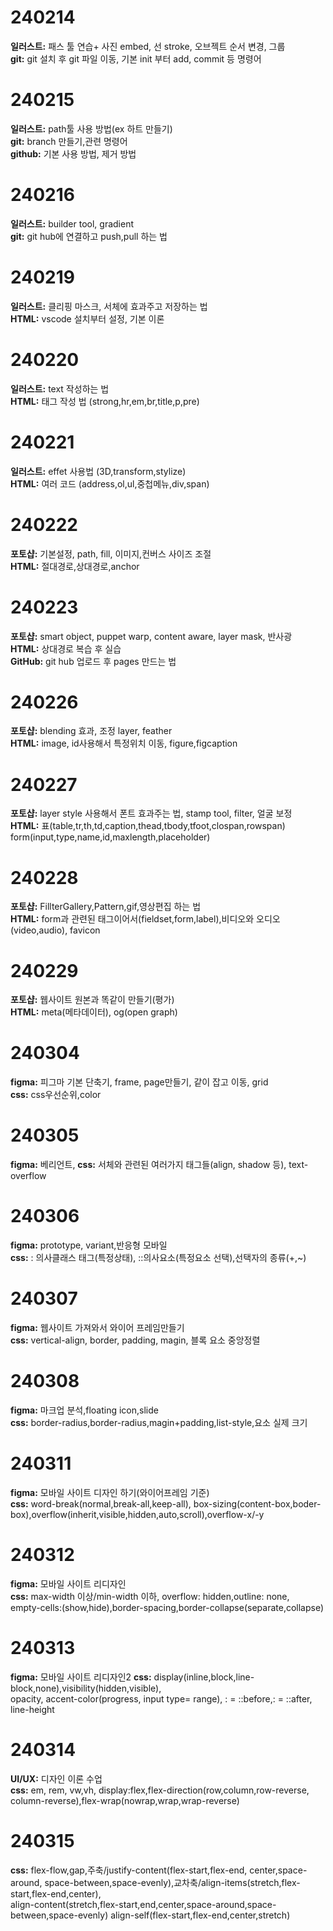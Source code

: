 # 240214
**일러스트:** 패스 툴 연습+ 사진 embed, 선 stroke, 오브젝트 순서 변경, 그룹  
**git:** git 설치 후 git 파일 이동, 기본 init 부터 add, commit 등 명령어  

# 240215
**일러스트:** path툴 사용 방법(ex 하트 만들기)  
**git:** branch 만들기,관련 명령어  
**github:** 기본 사용 방법, 제거 방법  

# 240216
**일러스트:** builder tool, gradient  
**git:** git hub에 연결하고 push,pull 하는 법  

# 240219
**일러스트:** 클리핑 마스크, 서체에 효과주고 저장하는 법  
**HTML:** vscode 설치부터 설정, 기본 이론  

# 240220
**일러스트:** text 작성하는 법  
**HTML:** 태그 작성 법 (strong,hr,em,br,title,p,pre)  

# 240221
**일러스트:** effet 사용법 (3D,transform,stylize)  
**HTML:** 여러 코드 (address,ol,ul,중첩메뉴,div,span)  

# 240222
**포토샵:** 기본설정, path, fill, 이미지,컨버스 사이즈 조절  
**HTML:** 절대경로,상대경로,anchor  

# 240223
**포토샵:** smart object, puppet warp, content aware, layer mask, 반사광  
**HTML:** 상대경로 복습 후 실습  
**GitHub:** git hub 업로드 후 pages 만드는 법  

# 240226
**포토샵:** blending 효과, 조정 layer, feather  
**HTML:** image, id사용해서 특정위치 이동, figure,figcaption  

# 240227
**포토샵:** layer style 사용해서 폰트 효과주는 법, stamp tool, filter, 얼굴 보정  
**HTML:** 표(table,tr,th,td,caption,thead,tbody,tfoot,clospan,rowspan) form(input,type,name,id,maxlength,placeholder)  

# 240228
**포토샵:** FillterGallery,Pattern,gif,영상편집 하는 법  
**HTML:** form과 관련된 태그이어서(fieldset,form,label),비디오와 오디오(video,audio),
favicon  
# 240229
**포토샵:** 웹사이트 원본과 똑같이 만들기(평가)  
**HTML:** meta(메타데이터), og(open graph)  

# 240304
**figma:** 피그마 기본 단축기, frame, page만들기, 같이 잡고 이동, grid  
**css:** css우선순위,color  

# 240305
**figma:** 베리언트, 
**css:** 서체와 관련된 여러가지 태그들(align, shadow 등), text-overflow   

# 240306
**figma:** prototype, variant,반응형 모바일  
**css:** : 의사클래스 태그(특정상태), ::의사요소(특정요소 선택),선택자의 종류(+,~)  

# 240307
**figma:** 웹사이트 가져와서 와이어 프레임만들기  
**css:** vertical-align, border, padding, magin, 블록 요소 중앙정렬

# 240308
**figma:** 마크업 분석,floating icon,slide  
**css:** border-radius,border-radius,magin+padding,list-style,요소 실제 크기  

# 240311
**figma:** 모바일 사이트 디자인 하기(와이어프레임 기준)  
**css:** word-break(normal,break-all,keep-all), box-sizing(content-box,boder-box),overflow(inherit,visible,hidden,auto,scroll),overflow-x/-y  

# 240312
**figma:** 모바일 사이트 리디자인  
**css:** max-width 이상/min-width 이하, overflow: hidden,outline: none,  
empty-cells:(show,hide),border-spacing,border-collapse(separate,collapse)  

# 240313
**figma:** 모바일 사이트 리디자인2
**css:** display(inline,block,line-block,none),visibility(hidden,visible),  
opacity, accent-color(progress, input type= range), : = ::before,: = ::after,  
line-height  

# 240314
**UI/UX:** 디자인 이론 수업  
**css:** em, rem, vw,vh, display:flex,flex-direction(row,column,row-reverse,  
column-reverse),flex-wrap(nowrap,wrap,wrap-reverse)  

# 240315
**css:** flex-flow,gap,주축/justify-content(flex-start,flex-end, center,space-around, 
 space-between,space-evenly),교차축/align-items(stretch,flex-start,flex-end,center),  
 align-content(stretch,flex-start,end,center,space-around,space-between,space-evenly)  align-self(flex-start,flex-end,center,stretch)  
